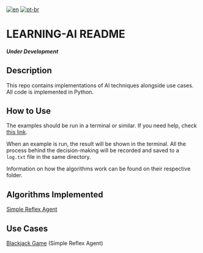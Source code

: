 [![en](https://img.shields.io/badge/lang-en-red.svg)](https://github.com/LeandroTeixeira/learning-AI/blob/main/README.md)
[![pt-br](https://img.shields.io/badge/lang-pt--br-green.svg)](https://github.com/LeandroTeixeira/learning-AI/blob/main/README.pt-br.md)

# LEARNING-AI README

#### _Under Development_

## Description

This repo contains implementations of AI techniques alongside use cases. All code is implemented
in Python.

## How to Use

The examples should be run in a terminal or similar. If you need help,
check [this link](https://realpython.com/run-python-scripts/).

When an example is run, the result will be shown in the terminal. All the process behind the decision-making will be
recorded
and saved to a ```log.txt``` file in the same directory.

Information on how the algorithms work can be found on their respective folder.

## Algorithms Implemented

[Simple Reflex Agent](https://github.com/LeandroTeixeira/learning-AI/blob/main/Simple_Reflex_Agents)

## Use Cases

[Blackjack Game](https://github.com/LeandroTeixeira/learning-AI/blob/main/Examples/Blackjack) (Simple Reflex Agent)
